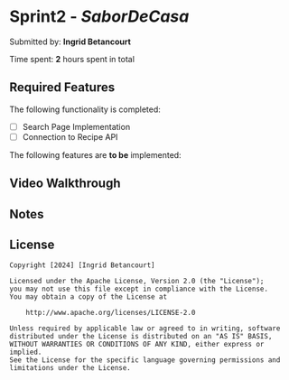 # Sprint2 - *SaborDeCasa*

Submitted by: **Ingrid Betancourt**

Time spent: **2** hours spent in total

## Required Features

The following functionality is completed:

- [ ] Search Page Implementation
- [ ] Connection to Recipe API

The following features are **to be** implemented:



## Video Walkthrough



## Notes

## License

    Copyright [2024] [Ingrid Betancourt]

    Licensed under the Apache License, Version 2.0 (the "License");
    you may not use this file except in compliance with the License.
    You may obtain a copy of the License at

        http://www.apache.org/licenses/LICENSE-2.0

    Unless required by applicable law or agreed to in writing, software
    distributed under the License is distributed on an "AS IS" BASIS,
    WITHOUT WARRANTIES OR CONDITIONS OF ANY KIND, either express or implied.
    See the License for the specific language governing permissions and
    limitations under the License.

